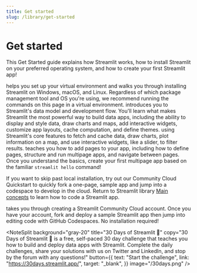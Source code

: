```yaml
---
title: Get started
slug: /library/get-started
---
```


# Get started

This Get Started guide explains how Streamlit works, how to install Streamlit on your preferred
operating system, and how to create your first Streamlit app!

<InlineCalloutContainer>
  <InlineCallout color="violet-70" icon="downloading" bold="Installation" href="/library/get-started/installation">
    helps you set up your virtual environment and walks you through installing Streamlit on Windows, macOS, and Linux. Regardless of which package management tool and OS you're using, we recommend running the commands on this page in a virtual environment.
  </InlineCallout>
  <InlineCallout color="violet-70" icon="description" bold="Main concepts" href="/library/get-started/main-concepts">
    introduces you to Streamlit's data model and development flow. You'll learn what makes Streamlit the most powerful way to build data apps, including the ability to display and style data, draw charts and maps, add interactive widgets, customize app layouts, cache computation, and define themes.
  </InlineCallout>
  <InlineCallout color="violet-70" icon="auto_awesome" bold="Create an app" href="/library/get-started/create-an-app">
    using Streamlit's core features to fetch and cache data, draw charts, plot information on a map, and use interactive widgets, like a slider, to filter results.
  </InlineCallout>
  <InlineCallout color="violet-70" icon="auto_stories" bold="Multipage apps" href="/library/get-started/multipage-apps">
    teaches you how to add pages to your app, including how to define pages, structure and run multipage apps, and navigate between pages. Once you understand the basics, create your first multipage app based on the familiar <code>streamlit hello</code> command!
  </InlineCallout>
  <p>If you want to skip past local installation, try out our Community Cloud Quickstart to quickly fork a one-page, sample app and jump into a codespace to develop in the cloud. Return to Streamlit library <a href="/library/get-started/main-concepts">Main concepts</a> to learn how to code a Streamlit app.</p>
  <InlineCallout color="l-blue-70" icon="rocket_launch" bold="Quickstart" href="/streamlit-community-cloud/get-started/quickstart">
  takes you through creating a Streamlit Community Cloud account. Once you have your account, fork and deploy a sample Streamlit app then jump into editing code with GitHub Codespaces. No installation required!
  </InlineCallout>
</InlineCalloutContainer>

<NoteSplit
background="gray-20"
title="30 Days of Streamlit 🎈"
copy="30 Days of Streamlit 🎈 is a free, self-paced 30 day challenge that teaches you how to build and deploy data apps with Streamlit. Complete the daily challenges, share your solutions with us on Twitter and LinkedIn, and stop by the forum with any questions!"
button={{
    text: "Start the challenge",
    link: "https://30days.streamlit.app/",
    target: "_blank",
  }}
image="/30days.png"
/>

